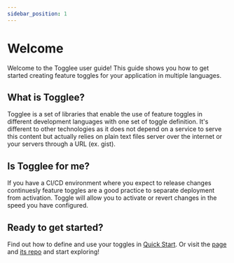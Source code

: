 ```yaml
---
sidebar_position: 1
---
```


# Welcome

Welcome to the Togglee user guide! This guide shows you how to get started creating feature toggles for your application in multiple languages.

## What is Togglee?

Togglee is a set of libraries that enable the use of feature toggles in different development languages with one set of toggle definition. It's different to other technologies as it does not depend on a service to serve this content but actually relies on plain text files server over the internet or your servers through a URL (ex. gist).


## Is Togglee for me?

If you have a CI/CD environment where you expect to release changes continuesly feature toggles are a good practice to separate deployment from activation. Toggle will allow you to activate or revert changes in the speed you have configured.


## Ready to get started?

Find out how to define and use your toggles in [Quick Start](/docs/quick-start). Or visit the [page](https://www.togglee.com/) and [its repo](https://github.com/togglee/) and start exploring!